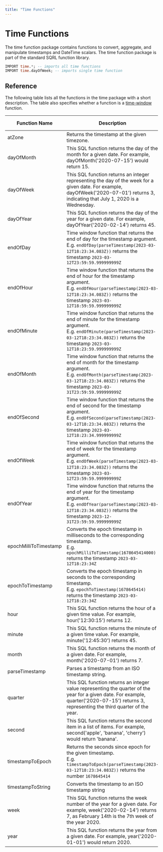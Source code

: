 ```yaml
---
title: "Time Functions"
---
```


# Time Functions

The time function package contains functions to convert, aggregate, and manipulate timestamps and DateTime scalars. The time function package is part of the standard SQRL function library.

```sql
IMPORT time.*; -- imports all time functions
IMPORT time.dayOfWeek; -- imports single time function
```

## Reference

The following table lists all the functions in the time package with a short description. The table also specifies whether a function is a [time-window](../../stream##aggregation) function.

| Function Name         | Description   | Time Window? |
|-----------------------|---------------|--------------|
| atZone | Returns the timestamp at the given timezone. | no | 
| dayOfMonth | This SQL function returns  the day of the month for a given date. For example, dayOfMonth('2020-07-15') would return 15. | no | 
| dayOfWeek | This SQL function returns  an integer representing the day of the week for a given date. For example, dayOfWeek('2020-07-01') returns 3, indicating that July 1, 2020 is a Wednesday. | no | 
| dayOfYear | This SQL function returns  the day of the year for a given date. For example, dayOfYear('2020-02-14') returns 45. | no | 
| endOfDay | Time window function that returns the end of day for the timestamp argument.<br />E.g. `endOfDay(parseTimestamp(2023-03-12T18:23:34.083Z))` returns the timestamp `2023-03-12T23:59:59.999999999Z` | yes | 
| endOfHour | Time window function that returns the end of hour for the timestamp argument.<br />E.g. `endOfHour(parseTimestamp(2023-03-12T18:23:34.083Z))` returns the timestamp `2023-03-12T18:59:59.999999999Z` | yes | 
| endOfMinute | Time window function that returns the end of minute for the timestamp argument.<br />E.g. `endOfMinute(parseTimestamp(2023-03-12T18:23:34.083Z))` returns the timestamp `2023-03-12T18:23:59.999999999Z` | yes | 
| endOfMonth | Time window function that returns the end of month for the timestamp argument.<br />E.g. `endOfMonth(parseTimestamp(2023-03-12T18:23:34.083Z))` returns the timestamp `2023-03-31T23:59:59.999999999Z` | yes | 
| endOfSecond | Time window function that returns the end of second for the timestamp argument.<br />E.g. `endOfSecond(parseTimestamp(2023-03-12T18:23:34.083Z))` returns the timestamp `2023-03-12T18:23:34.999999999Z` | yes | 
| endOfWeek | Time window function that returns the end of week for the timestamp argument.<br />E.g. `endOfWeek(parseTimestamp(2023-03-12T18:23:34.083Z))` returns the timestamp `2023-03-12T23:59:59.999999999Z` | yes | 
| endOfYear | Time window function that returns the end of year for the timestamp argument.<br />E.g. `endOfYear(parseTimestamp(2023-03-12T18:23:34.083Z))` returns the timestamp `2023-12-31T23:59:59.999999999Z` | yes | 
| epochMilliToTimestamp | Converts the epoch timestamp in milliseconds to the corresponding timestamp.<br />E.g. `epochMilliToTimestamp(1678645414000)` returns the timestamp `2023-03-12T18:23:34Z` | no | 
| epochToTimestamp | Converts the epoch timestamp in seconds to the corresponding timestamp.<br />E.g. `epochToTimestamp(1678645414)` returns the timestamp `2023-03-12T18:23:34Z` | no | 
| hour | This SQL function returns  the hour of a given time value. For example, hour('12:30:15') returns 12. | no | 
| minute | This SQL function returns  the minute of a given time value. For example, minute('12:45:30') returns 45. | no | 
| month | This SQL function returns  the month of a given date. For example, month('2020-07-01') returns 7. | no | 
| parseTimestamp | Parses a timestamp from an ISO timestamp string. | no | 
| quarter | This SQL function returns  an integer value representing the quarter of the year for a given date. For example, quarter('2020-07-15') returns 3, representing the third quarter of the year. | no | 
| second | This SQL function returns  the second item in a list of items. For example, second('apple', 'banana', 'cherry') would return 'banana'. | no | 
| timestampToEpoch | Returns the seconds since epoch for the given timestamp.<br />E.g. `timestampToEpoch(parseTimestamp(2023-03-12T18:23:34.083Z))` returns the number `1678645414` | no | 
| timestampToString | Converts the timestamp to an ISO timestamp string | no | 
| week | This SQL function returns  the week number of the year for a given date. For example, week('2020-02-14') returns 7, as February 14th is the 7th week of the year 2020. | no | 
| year | This SQL function returns  the year from a given date. For example, year('2020-01-01') would return 2020. | no | 